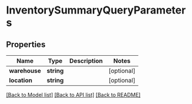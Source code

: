 # InventorySummaryQueryParameters

## Properties
Name | Type | Description | Notes
------------ | ------------- | ------------- | -------------
**warehouse** | **string** |  | [optional] 
**location** | **string** |  | [optional] 

[[Back to Model list]](../README.md#documentation-for-models) [[Back to API list]](../README.md#documentation-for-api-endpoints) [[Back to README]](../README.md)


